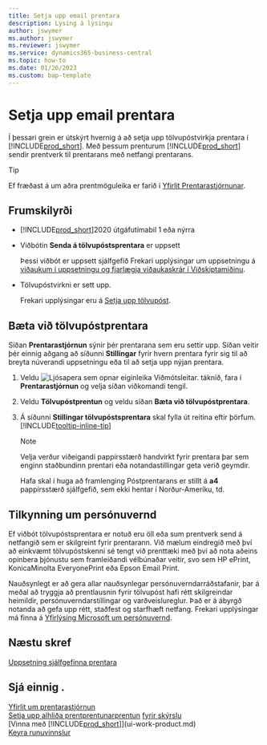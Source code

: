 ```yaml
---
title: Setja upp email prentara
description: Lýsing á lýsingu
author: jswymer
ms.author: jswymer
ms.reviewer: jswymer
ms.service: dynamics365-business-central
ms.topic: how-to
ms.date: 01/26/2023
ms.custom: bap-template
---
```

# <a name="set-up-email-printers"></a>Setja upp email prentara

Í þessari grein er útskýrt hvernig á að setja upp tölvupóstvirkja prentara í [!INCLUDE[prod_short](includes/prod_short.md)]. Með þessum prenturum  [!INCLUDE[prod_short](includes/prod_short.md)]  sendir prentverk til prentarans með netfangi prentarans.

> [!TIP]
> Ef fræðast á um aðra prentmöguleika er farið í  [Yfirlit Prentarastjórnunar](admin-printer-setup-overview.md). 

## <a name="prerequisites"></a>Frumskilyrði

- [!INCLUDE[prod_short](includes/prod_short.md)]2020 útgáfutímabil 1 eða nýrra
- Viðbótin **Senda á tölvupóstsprentara** er uppsett

    Þessi viðbót er uppsett sjálfgefið Frekari upplýsingar um uppsetningu á  [viðaukum í uppsetningu og fjarlægja viðaukaskrár í Viðskiptamiðinu](ui-extensions-install-uninstall.md).
- Tölvupóstvirkni er sett upp.

   Frekari upplýsingar eru á [Setja upp tölvupóst](admin-how-setup-email.md).

## <a name="add-an-email-printer"></a>Bæta við tölvupóstprentara

Síðan **Prentarastjórnun** sýnir þér prentarana sem eru settir upp. Síðan veitir þér einnig aðgang að síðunni **Stillingar** fyrir hvern prentara fyrir sig til að breyta núverandi uppsetningu eða til að setja upp nýjan prentara.

1. Veldu ![Ljósapera sem opnar eiginleika Viðmótsleitar.](media/ui-search/search_small.png "Segðu mér hvað þú vilt gera") táknið, fara í **Prentarastjórnun** og velja síðan viðkomandi tengil.
2. Veldu **Tölvupóstprentun** og veldu síðan **Bæta við tölvupóstprentara**.
3. Á síðunni **Stillingar tölvupóstsprentara** skal fylla út reitina eftir þörfum. [!INCLUDE[tooltip-inline-tip](includes/tooltip-inline-tip_md.md)]

    > [!NOTE]
    > Velja verður viðeigandi pappírsstærð handvirkt fyrir prentara þar sem enginn staðbundinn prentari eða notandastillingar geta verið geymdir.
    >
    > Hafa skal í huga að framlenging Póstprentarans er stillt á  **a4**  pappírsstærð sjálfgefið, sem ekki hentar í Norður-Ameríku, td.

## <a name="privacy-notice"></a>Tilkynning um persónuvernd

Ef viðbót tölvupóstsprentara er notuð eru öll eða sum prentverk send á netfangið sem er skilgreint fyrir prentarann. Við mælum eindregið með því að einkvæmt tölvupóstskenni sé tengt við prenttæki með því að nota aðeins opinbera þjónustu sem framleiðandi vélbúnaðar veitir, svo sem HP ePrint, KonicaMinolta EveryonePrint eða Epson Email Print.

Nauðsynlegt er að gera allar nauðsynlegar persónuverndarráðstafanir, þar á meðal að tryggja að prentlausnin fyrir tölvupóst hafi rétt skilgreindar heimildir, persónuverndarstillingar og varðveislureglur. Það er á ábyrgð notanda að gefa upp rétt, staðfest og starfhæft netfang. Frekari upplýsingar má finna á [Yfirlýsing Microsoft um persónuvernd](https://privacy.microsoft.com/privacystatement).

## <a name="next-steps"></a>Næstu skref

[Uppsetning sjálfgefinna prentara](ui-specify-printer-selection-reports.md)

## <a name="see-also"></a>Sjá einnig .

[Yfirlit um prentarastjórnun](admin-printer-setup-overview.md)  
[Setja upp alhliða prentprentunarprentun](admin-printer-setup-universal-print.md)
[fyrir skýrslu](ui-work-report.md#PrintReport)  
[Vinna með [!INCLUDE[prod_short](includes/prod_short.md)]](ui-work-product.md)  
[Keyra runuvinnslur](ui-how-run-batch-jobs.md)  
